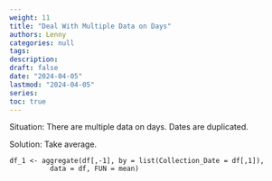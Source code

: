 ```yaml
---
weight: 11
title: "Deal With Multiple Data on Days"
authors: Lenny
categories: null
tags: 
description: 
draft: false
date: "2024-04-05"
lastmod: "2024-04-05"
series:
toc: true
---
```



<!--more-->

Situation: There are multiple data on days.  Dates are duplicated. 

Solution: Take average.

```
df_1 <- aggregate(df[,-1], by = list(Collection_Date = df[,1]),
          data = df, FUN = mean)

```